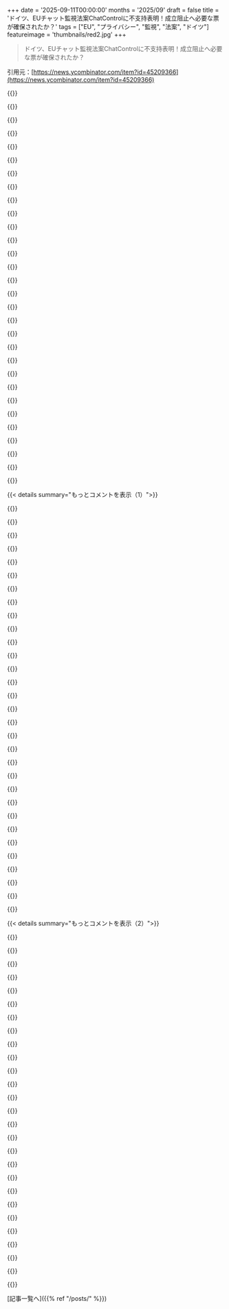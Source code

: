 +++
date = '2025-09-11T00:00:00'
months = '2025/09'
draft = false
title = 'ドイツ、EUチャット監視法案ChatControlに不支持表明！成立阻止へ必要な票が確保されたか？'
tags = ["EU", "プライバシー", "監視", "法案", "ドイツ"]
featureimage = 'thumbnails/red2.jpg'
+++

> ドイツ、EUチャット監視法案ChatControlに不支持表明！成立阻止へ必要な票が確保されたか？

引用元：[https://news.ycombinator.com/item?id=45209366](https://news.ycombinator.com/item?id=45209366)




{{<matomeQuote body="一時的に遅らせられて良かったけど、これだけ支持が高いとまたすぐに戻ってくるだろうね。ドイツ連邦議会はすでに妥協案を議論してるみたいだよ: https://www.bundestag.de/presse/hib/kurzmeldungen-1108356 。暗号化を破るといった一部の点に不満があるだけみたいで、結局は“安全”という名目でプライバシーを破壊し、俺たちの権利を制限しようとしてるんだ。少しマシになった程度だけどね。" userName="ManBeardPc" createdAt="2025/09/11 09:27:09" color="#785bff">}}




{{<matomeQuote body="もっと大きな問題はEUを本当に民主的にすることだね。欧州議会以外のすべての機関を排除することから始めるべきだよ。それだけが唯一の解決策だ。" userName="uyzstvqs" createdAt="2025/09/11 09:55:48" color="">}}




{{<matomeQuote body="分散ハッシュテーブル（DHT）上で動くチャットプロトコル（実質的にはミニメッセージサーバーを分散型で作成する方法）で、前方秘匿性とエンドツーエンド暗号化を持つものを作ることを提案するのに、今が良いタイミングかな？RustでPOFは作ったんだけど、今これを開発する時間がないんだ。（エンジェル投資家が優先順位を変えるのを手伝ってくれたら別だけど、笑）" userName="kebman" createdAt="2025/09/11 12:17:08" color="">}}




{{<matomeQuote body="違うよ。これは政治的な問題であって、技術的な問題じゃない。" userName="_aavaa_" createdAt="2025/09/11 12:44:16" color="">}}




{{<matomeQuote body="君が提案してるのは、現在の二院制（下院が欧州議会、上院がEU理事会）を一院制に置き換えることになるね。それだと悪い法律が通りやすくなっちゃうよ、特にEU理事会で超多数決が必要なのが、この種の法案の最大の障害だからね。<br>EUは別に非民主的じゃない。議会もEU理事会も選出されたメンバーで構成されてるし、間接的でも選挙で選ばれてる。直接選挙が民主主義の必須条件じゃないことは、アメリカ大統領選やカナダ上院を見ればわかる。EUの現在の構造に批判があるのはわかるけど、“本当に民主的じゃない”って主張は、意味のある批判には程遠いね。" userName="rbehrends" createdAt="2025/09/11 11:07:34" color="#45d325">}}




{{<matomeQuote body="EUは非民主的じゃないけど、多くの人にとっては非民主的に感じる。これは真剣に受け止めるべき正当性の問題だね。" userName="HexPhantom" createdAt="2025/09/11 11:22:18" color="">}}




{{<matomeQuote body="政治的な問題と技術的な問題、両方だよ。政治はすべてを知ってるわけじゃないし、すべての技術的解決策を排除することはできない。<br>適切なアルゴリズムで暗号化されてたら、暗号を破ることなんて物理的に不可能だよ。政府は法律を通そうとするけど、無理なものは無理。政治的な意志があっても変えられない。俺が暗号アルゴリズムを書いたりGPGを使ったりすれば、キーを漏らさない限り、地球上の誰も俺が暗号化したものを読めない。パスワードを頭の中にしまっておけば、不可能だよ。<br>だから、人間の脳から秘密を抽出する技術を発明するまでは、普遍的に暗号を破ることはできない。不可能だよ。世界中の70億人が投票しても、Elon Muskが望んでも、FBI、CIA、NSAが協力しても関係ない。" userName="const_cast" createdAt="2025/09/11 13:26:42" color="#ff5c5c">}}




{{<matomeQuote body="技術的な問題じゃないよ。ChatControlは暗号を破るんじゃなくて、クライアントサイドスキャンで暗号を迂回するんだ。これに対応するエネルギーも知識もない無関心な99%の市民がターゲットだよ。<br>技術的な問題じゃないってのは、GPGみたいな技術的解決策はすでにあるからね。問題は政治的（これらの権威主義的な法律を止めること）か、それが失敗したら社会的（アプリストアにない代替の通信アプリで不便を受け入れてもらうように説得すること）だ。" userName="dns_snek" createdAt="2025/09/11 13:32:00" color="#ff5c5c">}}




{{<matomeQuote body="議論に勝つ唯一の方法は、世論を味方につけることだよ。イギリスでは、市民が年齢制限を圧倒的に支持してるから、反対したい政党でさえ黙ってるんだ。世論のストーリーを変える必要があるんだよ。Farageがまさにこれをやってる。20年ぶりに議会に選出されて、4人のMPを持つ政党のトップだけど、彼は20年間ずっと議論を主導して、何度も自分の望むものを手に入れてきた。" userName="ta1243" createdAt="2025/09/11 09:55:10" color="#45d325">}}




{{<matomeQuote body="EU理事会は民主的に選ばれた加盟国で構成されてて、多くの国の上院みたいだね。俺は議会にも法案提出権限をあげるべきだと思うよ。今は欧州委員会だけが提案できるからさ。" userName="Vespasian" createdAt="2025/09/11 09:59:46" color="">}}




{{<matomeQuote body="「法律は技術で破れない」って言う奴いるけど、それ間違いだよ。暗号化は数学だから、法律で禁止なんかできないんだ。90年代に暗号化ソフトの輸出が違法だった時も、結局技術が勝ったし、イギリスのオンライン安全法もE2EE条項は実装不可能って言われてるじゃん。最終的に法律が折れるんだよ。" userName="cherryteastain" createdAt="2025/09/11 13:06:43" color="#38d3d3">}}




{{<matomeQuote body="解決策はEUの権限拡大を止めて、加盟国が権力を持ち続けることだけだよ。アメリカはできてるけどEUはできないから、どんどんEUの権力が強くなってるんだ。" userName="mytailorisrich" createdAt="2025/09/11 10:09:59" color="#38d3d3">}}




{{<matomeQuote body="EUの指導者は俺たちが選んだわけじゃない。彼らは秘密だらけ（COVID vaccin dealsとか）、ChatControlからは自分たちを免除してるし、通信は保存しろって言ってるのに、自分たちはSignalで消えるメッセージ使ってるんだぜ？これのどこが民主的なんだよ？" userName="teekert" createdAt="2025/09/11 12:21:10" color="#45d325">}}




{{<matomeQuote body="オーストラリアの二院制に慣れてる俺からすると、EUの一方向の法案の流れはすごく変に感じるよ。改革にはかなり制限があるんじゃないかな。オーストラリアの仕組みも完璧じゃないけど、この多元的なやり方は悪くないと思うな。" userName="lmpdev" createdAt="2025/09/11 10:13:51" color="">}}




{{<matomeQuote body="「EUの指導者を選んでない」だって？いやいや、俺はEU parliamentに投票したし、俺の政府にも投票したよ。その政府がcouncilを作って、commissionを任命するんだからさ。" userName="saubeidl" createdAt="2025/09/11 12:25:39" color="">}}




{{<matomeQuote body="councilは各国の代表で構成されてるんだ。だから、27人のうち26人には投票してないってこと。ほとんどの国ではEuropean Councilのメンバーのために特別な選挙はしないし、閣僚や政府首脳が選ばれるから、彼らは直接選挙で選ばれてないんだよ。" userName="tremon" createdAt="2025/09/11 12:41:36" color="#785bff">}}




{{<matomeQuote body="99%の無関心な人々がターゲットにされてる。彼らはこの問題に動くエネルギーも知識もないだろうね。政治の動機付けは彼らの優先順位で決まるから、もし99%が無関心なら、勝つのは難しいよ。<br>だから、この悪い政策を技術で阻止するか、それとも政治に全てを任せて敵対勢力に支配されるのを許すか、究極の選択だ。" userName="Gormo" createdAt="2025/09/11 13:55:42" color="#ff33a1">}}




{{<matomeQuote body="EUが民主的って考えるのは甘すぎるし、間違いだね。アメリカの建国者たちは民主主義に懐疑的で、間接選挙につながったんだ。EUはシステムのことを全然理解してない。民主的でもないし、人々の意思を代表してない。むしろヨーロッパの文化の敵だよ。councilは上院なんかじゃないし、立法に直接関係ないんだ。<br>ドイツのMerzも直接選挙で選ばれてないし。EUは国民から自己統治を奪うための罠だよ。アメリカのシステムの方がずっとまともだね。" userName="hopelite" createdAt="2025/09/11 13:07:35" color="#ff33a1">}}




{{<matomeQuote body="うん、でもほとんどの民主主義ってそういうもんでしょ？カリフォルニア州民はノースカロライナ州の議員に投票しないし、ロンドンっ子もエディンバラの議員には投票しない。ベルリン市民がバイエルンの連邦参議院議員に投票しないのと同じさ。" userName="saubeidl" createdAt="2025/09/11 12:47:55" color="">}}




{{<matomeQuote body="EUの構造って、法律を作るのをわざと難しくしてるんだと思うよ。だってEUは連邦制システムにならないように設計されてるからね。" userName="boxed" createdAt="2025/09/11 10:19:57" color="#ff5c5c">}}




{{<matomeQuote body="人口の99%が問題に無関心なら、政治じゃ勝てない。だからプライバシーの未来は暗いよ。Chat Controlには技術的な解決策が必要だけど、それは最後。まずは独占禁止法でiOSとAndroidをこじ開けないと。政府の許可なしにチャットアプリを入れられないなら無意味だ。テック系の人たちもこの“囲われた庭”を支持してるのが残念。デバイスを自由に扱えない限り、Chat Controlには何もできないだろうね。" userName="dns_snek" createdAt="2025/09/11 14:25:28" color="#ff33a1">}}




{{<matomeQuote body="これ、ただの延期で最終的な勝利じゃないと思う。あと、＜https://fightchatcontrol.eu/＞もまだ更新されてないね。この件の政治討論を聞いたけど、参加者の技術リテラシーの低さにがっかり。監査不能で不透明なブラックボックスを全ての通信スキャンでデバイスで動かせって話だろ？何がうまくいかないわけ？" userName="joz1-k" createdAt="2025/09/11 11:01:24" color="#ff33a1">}}




{{<matomeQuote body="EUって何を目指して設計されたんだ？“より緊密な連合”が目標だろ？EU条約の変更は全て連邦主義に近づいてる。共通の財政政策なしの共通通貨は、既にうまくいかないって証明されてるしね。" userName="graemep" createdAt="2025/09/11 11:00:57" color="#785bff">}}




{{<matomeQuote body="プライバシーの未来に期待できないのは、政治全般に期待できないからだ。政治が結果を決めないようにするのが一番の解決策。iOSとAndroidを独占禁止法でこじ開ける？また政治頼み？無理だよ。Apple、Google、政府に支配されないモバイルOSエコシステムを作るべきだ。簡単じゃないけど、長期的には政治を待つよりずっと効果的だろうね。" userName="Gormo" createdAt="2025/09/11 14:32:07" color="#ff5c5c">}}




{{<matomeQuote body="アメリカの上院も民主的じゃない例だよ。人口に関係なく各州から2人っていうのは、ちょっとおかしいんじゃないかな。" userName="guappa" createdAt="2025/09/11 13:11:34" color="">}}




{{<matomeQuote body="これじゃ機能不全と麻痺状態が続くばかりだ。EUで何も進まないのは、権力が分散しすぎで皆が同じ方向を見てないから。ヨーロッパ全体のためじゃなく、小さな国益ばかり見てる。解決策は逆で、各国から権力をEUに集中させるべきだ。アメリカが単一国家になったのには理由があるんだよ。" userName="saubeidl" createdAt="2025/09/11 12:39:41" color="#ff5c5c">}}




{{<matomeQuote body="彼は4人の議員を持つ党の党首で、グリーンズと同じ発言権がある。選挙制度が彼に不利に働いてきた。前回の総選挙でReform党はLib Demsより多くの票を得たのに、Reform党は5議席、Lib Demsは72議席だったんだ。Brexit国民投票や、Reform党が27%（YouGov）で首位の世論調査は、彼らがただ『会話を操ってる』わけじゃないことを示してる。人々の懸念が無視され続ければ、誰かがその“隙間”を埋めるために現れる。これは民主主義の仕組みだよ。" userName="mytailorisrich" createdAt="2025/09/11 10:30:30" color="#38d3d3">}}




{{<matomeQuote body="ChatGPTが書いたかどうかは別として、これはEUの問題点と、その非民主的なシステムを正確に言い当ててるよ。" userName="bluecalm" createdAt="2025/09/11 15:04:20" color="">}}




{{<matomeQuote body="ロビー活動をする大金持ちの団体の影響力を弱めようぜ！特にアメリカの団体はEU政治に影響を与えるため、かなり金を使ってるみたいだよ: https://www.lobbyfacts.eu/" userName="hnhg" createdAt="2025/09/11 10:22:33" color="">}}




{{<matomeQuote body="「GPGが使えるから問題ない」って考えは違うよ。権威主義政府は、社会のほとんどの人が監視・検閲アプリを使ってるなら、一部の人がGPG使っても気にしないだろうね。" userName="dns_snek" createdAt="2025/09/11 13:53:01" color="#ff5c5c">}}




{{< details summary="もっとコメントを表示（1）">}}

{{<matomeQuote body="受動的に防衛するんじゃなくて、攻めの姿勢が必要だよ。信書開披の秘密[1]は、モバイルデバイスにも完全に適用されるべきだ。手紙の数とチャットメッセージの数を比べてみてくれ。モバイル通信の秘密は自然な権利として認められるべきだね。[1] https://en.wikipedia.org/wiki/Secrecy_of_correspondence" userName="Kim_Bruning" createdAt="2025/09/11 11:29:04" color="#785bff">}}




{{<matomeQuote body="防衛ばかりじゃ負けに近づいてるって意見に賛成だ。ただ何も変わらないのを願うだけじゃなく、ちゃんとした防護策が必要だよね。" userName="Ericson2314" createdAt="2025/09/11 14:13:07" color="">}}




{{<matomeQuote body="プライバシーの基本的人権が守られてるって法律がないと、この問題は数年おきに繰り返されるだけだよ。" userName="Raed667" createdAt="2025/09/11 09:39:32" color="">}}




{{<matomeQuote body="世界人権宣言（1948年）には、「何人も、そのプライバシー、家族、住居若しくは通信に対し、恣意的な干渉を被ることがなく、名誉及び信用に対し、攻撃を被ることがない。何人も、このような干渉又は攻撃に対し法の保護を受ける権利を有する。」ってあるぜ。" userName="BSDobelix" createdAt="2025/09/11 09:51:28" color="#38d3d3">}}




{{<matomeQuote body="欧州人権条約（ECHR）にも同じこと書いてあるけど、これには大きな抜け穴があるんだよ。<br>第8条には、個人の権利は尊重されるけど、国の安全や公共の利益、犯罪防止、健康や道徳の保護のためなら、公権力による干渉が認められるって書いてあるんだ。" userName="_ink_" createdAt="2025/09/11 10:01:54" color="#ff5733">}}




{{<matomeQuote body="第8条なんて、いっそ無くてもよかったんじゃない？「公権力は、干渉したければできる」って言ってるようなもんだ。「国の幸福」とか「健康や道徳の保護」とかの言葉が、この法律をEUの気分次第でどうとでもなる無意味なものにしてる。プライバシーは絶対的な権利であるべきで、侵害があったらちゃんと罰せられるべきだよ。" userName="blazarquasar" createdAt="2025/09/11 13:36:25" color="#ff5c5c">}}




{{<matomeQuote body="ある程度の例外規定は必要だよ。じゃないと、捜索令状とか裁判所命令の証拠開示なんかどうやって合法にするんだ？結局、条文に明確な答えがない時は、裁判官が国家の権利と個人の権利を比較して判断するしかないんだよ。" userName="avianlyric" createdAt="2025/09/11 16:54:45" color="">}}




{{<matomeQuote body="アメリカ人の視点からすると、これはかなり衝撃的で、まるでパロディみたいに見える。「政府がどんな理由で適用すべきじゃないと判断しても、プライバシーの権利がある」なんて、ありえないだろ。" userName="Ir0nMan" createdAt="2025/09/11 18:44:36" color="#38d3d3">}}




{{<matomeQuote body="アメリカでは捜索令状なんてないし、港から100マイル以内なら誰でも任意に捜索されないなんて、良いこと知ったわ。" userName="lhopki01" createdAt="2025/09/12 18:15:47" color="">}}




{{<matomeQuote body="＞みんなプライバシーの権利はあるんだよ（都合が悪い場合を除いてね）。" userName="poly2it" createdAt="2025/09/11 13:30:50" color="">}}




{{<matomeQuote body="プライバシーの権利には100%賛成だけど、キーワードは”任意”だね。もしみんなの通信が傍受されても、それが”恣意的”じゃなくて”組織的”にやられるなら、Declarationに違反しない。法律の精神は素晴らしいけど、抜け穴を見つけるのは珍しくないんだよ。" userName="luckys" createdAt="2025/09/11 13:58:19" color="#ff33a1">}}




{{<matomeQuote body="＞もしみんなの通信が傍受されてもDeclarationに違反しないって言うけど、政治家（とその家族）や軍の通信は傍受されないだろうし、RheinstahlのCEOみたいな”保護された人物”も傍受されないと思うな（国家機密云々でね）。" userName="BSDobelix" createdAt="2025/09/14 15:09:32" color="#38d3d3">}}




{{<matomeQuote body="European Court of Human Rightsがそれを無効にしそうだけど、確かなことは言えないね。" userName="tgv" createdAt="2025/09/11 09:58:45" color="">}}




{{<matomeQuote body="すべてのUN加盟国、または1948年以降に加盟した国がこのDeclarationに拘束されるの？" userName="silverliver" createdAt="2025/09/11 10:02:47" color="">}}




{{<matomeQuote body="いや、人権と子どもの権利に関する宣言は個別に批准されるんだよ。" userName="flowerthoughts" createdAt="2025/09/11 10:18:42" color="#ff5733">}}




{{<matomeQuote body="ドイツにはGrundgesetzの第10条があるんだ。令状による例外は認めてるけど、この法律が可決されたら、うちの憲法裁判所が第10条（とたぶん重要な第1条）に基づいて否認する可能性は高いと思うよ。" userName="juliangmp" createdAt="2025/09/11 11:10:29" color="#38d3d3">}}




{{<matomeQuote body="それについてはすでに法律があるよ。でも例外もあって、ほとんどの人はその例外を支持してる。（たとえば、テロ調査で合理的な根拠があるISISテロリストのプライバシーを尊重しろ、なんて誰も期待しないよね）。" userName="victorbjorklund" createdAt="2025/09/11 10:47:51" color="#ff33a1">}}




{{<matomeQuote body="合理的な根拠が例外だね。警察は特定の人物を疑って、裁判官の承認した令状を得てからプライバシーを侵害すべきだよ。ずっとそうだったみたいにね。でも、彼らはどんどん網を広げようとしてるんだ。" userName="immibis" createdAt="2025/09/11 15:53:38" color="#ff5c5c">}}




{{<matomeQuote body="そうなんだよな、でもそこが問題なんだ。いろんな政府や組織はプライバシーを尊重したがらないんだよ。それを支配と利益の手段だと思ってるからな。" userName="baranul" createdAt="2025/09/11 10:36:14" color="#ff33a1">}}




{{<matomeQuote body="ケンカ腰じゃないんだけどさ、誰かプライバシーの権利を明確かつ簡潔に説明したことある？他のHuman Rightsと違って、プライバシーの権利って常に曖昧で例外だらけじゃん。これを阻止する形で法律に組み込むのは想像しにくいんだよな。例えば、USにもプライバシーの権利はあるけど、完全にアホみたいなやり方だよ。第14 Amendmentはプライバシーに全く触れてないし、法的なごり押しと精神的なごまかしでプライバシーの権利を維持してるだけだろ。" userName="contrarian1234" createdAt="2025/09/11 09:52:16" color="#ff33a1">}}




{{<matomeQuote body="「明確で簡潔」って、お前の中で何が通じるの？他のHuman Rightより定義が不明確だとは思えないけどな。International Law[1]を見てみようぜ。Right to Privacyは「プライバシーへの恣意的な干渉からの保護」と定義されてる。この定義は問題あるか？Privacy自体も短い定義があるぜ：「個人が自分自身や自分に関する情報を公衆から取り除く能力」[2]。何が不明確で冗長なのか分からんわ。<br>[1] https://en.wikipedia.org/wiki/Right_to_privacy#International<br>[2] https://en.wikipedia.org/wiki/Privacy" userName="taink" createdAt="2025/09/11 11:59:54" color="#ff33a1">}}




{{<matomeQuote body="Human Rightsって抽象的すぎて、文化的な合意に頼ってるから、はっきり定義するのはほぼ不可能って有名じゃん。さっきの「恣意的または不法な干渉を受けない」って定義は、干渉が「不法」でなければ合法になっちゃうから、このチャット監視法案みたいに法律で定められたらOKってことになる。あと「プライバシー、家族、家、通信」って限定的すぎるし、オンラインストレージやノートPC／スマホについては何も書いてない。名誉毀損禁止も厳密に適用したら政治家への批判も全部禁止されかねないくらい不明確だろ。" userName="arlort" createdAt="2025/09/11 13:29:35" color="#785bff">}}




{{<matomeQuote body="全く同感だよ。俺が前のコメントの「他のHuman Rightsと違って、Right to Privacyは常に曖昧で例外だらけじゃん」って部分に戸惑ったのもこれなんだ。Right to Privacyを他のHuman Rightsと比較してみると、むしろ同等かそれ以上に明確で簡潔だと感じるね。ただ、これらのInternational Lawが問題だって意見には反対だ。あれらは外交的な議論の基礎であって、強制力のあるものじゃない（現実的じゃないからな）。それ自体では執行できないから、国内法で補完されるべきなんだよ。" userName="taink" createdAt="2025/09/11 16:55:19" color="#ff5c5c">}}




{{<matomeQuote body="「Human Rightsって定義不可能」って言うけど、そうでもないぜ。「Desert Island」思考実験をどんな「Human Right」にも当てはめてみろよ。もし無人島でその「Human Right」が与えられないなら、それは本当の意味での「Human Right」じゃなくて、国家の支援が必要な「Right」に過ぎないんだよ（お前が指摘したように、国家の気まぐれ次第ってことな）。" userName="xienze" createdAt="2025/09/11 13:51:27" color="#ff5c5c">}}




{{<matomeQuote body="このアナロジーが理解できないんだけど、これってあらゆるケースで俺たちが全体主義国家の対象になるって結論しか導かないように見えるな。US Constitutionの最初のFundamental Rightである「Right to Life」だって、Desert Islandでは与えられてないだろ。毒ヘビやサソリとか、いろんなものがすぐに俺たちを終わらせるかもしれないし。じゃあ、どんなStateでもControllerの気まぐれで人々を恣意的に殺すのが正当化されるってことか？" userName="viridian" createdAt="2025/09/16 11:32:51" color="#ff5733">}}




{{<matomeQuote body="お前がそれが「明確な」定義だと思ってるってことが、すごく興味深いね。これって、議論に全く関係ない積極的権利と消極的権利の区別を反射的に繰り返してるだけのように感じるんだけど。" userName="arlort" createdAt="2025/09/11 16:12:12" color="#ff5733">}}




{{<matomeQuote body="「プライバシーへの恣意的な干渉」ね。じゃあ恣意的じゃなくて、体系的で一貫してるなら何でもアリってことか？リンク先の記事の「名誉と評判への攻撃」からの保護って部分もすごい時代錯誤だよな、笑える。あと「個人が自分自身や自分に関する情報を公衆から取り除く能力」ってのは、完全に現実離れしてる。Digital Ageには、これはただの妄想だよ…。<br>" userName="contrarian1234" createdAt="2025/09/14 03:55:04" color="#785bff">}}




{{<matomeQuote body="これって単純なゲーム理論だよな。もし政府が市民全員のプライベートな情報にアクセスできたら、政府が勝ち、独裁国家になるのを阻止できないんだ。プライバシーを失うってことは、自由を失うことと同じだよ。" userName="Geee" createdAt="2025/09/11 10:16:54" color="#ff5c5c">}}




{{<matomeQuote body="君は完全に俺の言いたいことを誤解してるよ。プライバシーなんていらないって言ってるわけじゃないんだ。俺の疑問は、何がプライベートであるべきで、何がそうでないべきか、明確な枠組みがあるのかってこと。じゃないと「みんな仲良くしよう」みたいな意味のない陳腐な意見になっちゃうからさ。" userName="contrarian1234" createdAt="2025/09/11 11:05:10" color="">}}




{{<matomeQuote body="基本的な権利を守るために、常にこんな苦しい戦いを強いられるべきじゃないよな。" userName="HexPhantom" createdAt="2025/09/11 11:25:33" color="">}}

{{</details>}}




{{< details summary="もっとコメントを表示（2）">}}

{{<matomeQuote body="（前のコメントへの返信として）枠組みは存在するんだよ。だからこそ俺たちはこの試練を繰り返してるんだ。もし存在しなかったら、Chat Controlはとっくに10年前には導入されてたはずだよ。" userName="immibis" createdAt="2025/09/11 15:52:32" color="">}}




{{<matomeQuote body="これで戦いが終わったわけじゃないけど、努力が実を結んでるのを見るのは嬉しいね！数週間前にこの問題について国会議員に手書きの手紙を送ったんだけど、まだ返事がないんだ…。" userName="timpera" createdAt="2025/09/11 09:02:48" color="">}}




{{<matomeQuote body="彼らは暗号化を破ることには反対してるけど、オンデバイススキャンには真の反対が見られないのが少し心配だよ。<br>BMIの代表は、デンマークの立場を完全に支持できないと説明した。例えば、暗号化の解除には反対だった。目標は、暫定規制の失効を防ぐためにも、統一された妥協案を作成することだったんだって。[0] <br>[0] https://www.bundestag.de/presse/hib/kurzmeldungen-1108356" userName="riedel" createdAt="2025/09/11 09:15:24" color="#ff5c5c">}}




{{<matomeQuote body="プライバシーを侵害せずにオンデバイススキャンを行うことは不可能だよ。児童虐待を検出できるスキャンは、人権活動家や調査ジャーナリストなども検出できるんだ。政府は簡単にこの技術を使って、ジャーナリストが調査している資料をスキャンして特定できるだろうね。オンデバイススキャンはAppleが愚かにも主流に持ち込んだ作り話で、狂信的な政治家が食いついて離さないんだ。" userName="silverliver" createdAt="2025/09/11 10:13:17" color="#785bff">}}




{{<matomeQuote body="「Appleはオンデバイススキャンで散々批判された」って言う人もいるけど、俺は全然足りなかったと思うよ。「子供たちのことを考えて」っていう連中に少しでも譲歩したら、彼らは図に乗ってどんどん奪っていくんだ。オンデバイススキャンなんて、ちょっとした譲歩どころじゃなかったんだから。" userName="ACCount37" createdAt="2025/09/11 10:30:42" color="#38d3d3">}}




{{<matomeQuote body="Appleは本当の意味で君たちのプライバシーをサポートしたことなんてないよ。スパイウェア企業がスパイウェアを出すなんて、今に始まったことじゃない。Googleよりはマシだけど、決して良いとは言えないね。" userName="immibis" createdAt="2025/09/11 10:55:23" color="">}}




{{<matomeQuote body="まさにそれが問題なんだよな。彼らは妥協案として、特に暗号化されたグループチャットを標的としたり、サーバー側で自動スキャンしたりするようなスキームを考え出すかもしれない。君が言ったように、それは少なくとも諜報機関によって、CSAMじゃないコンテンツの追跡に悪用されかねない。他にどんな“妥協案”が実際に有効になるのか、俺も気になるね。" userName="riedel" createdAt="2025/09/11 10:54:07" color="#38d3d3">}}




{{<matomeQuote body="ChatControlはデバイスに警察ボットを導入し、プライベートなやり取りを監視するってことだろ。これで誤ってプライベートな写真が送られちゃう可能性もある。ほとんどの人がこれを理解すれば支持しないはずだし、ITに詳しい人たちから猛反発があるのは偶然じゃないね。" userName="lukan" createdAt="2025/09/11 09:38:06" color="#785bff">}}




{{<matomeQuote body="政治家が言う“監視の安全確保”ってのは、“政府による監視は安全にできるようにする”って意味だろ？あなたのメッセージを読むのはあなた、送信者、そして政府だけでいいんだよ、なんて皮肉も込めてるんだろうな。" userName="Dilettante_" createdAt="2025/09/11 09:53:07" color="#ff5733">}}




{{<matomeQuote body="fightchatcontrol.euで議員たちにメールを送ったら、90人中4人から返事があって、みんな反対だって！一人はメールがたくさん来てるって言ってたから、これは希望が持てるな。" userName="addandsubtract" createdAt="2025/09/11 11:32:39" color="#38d3d3">}}




{{<matomeQuote body="USでは知事に手紙とかメールを送るのって普通だけど、ちょっとシニカルに見てるよ。人気のあるツイートの方が手紙よりずっと重要で、MPが全部読むなんてありえない。たぶん事務員が“〇〇について〇人の市民から手紙が来た”って言うくらいだろうね。" userName="CjHuber" createdAt="2025/09/11 11:13:05" color="">}}




{{<matomeQuote body="政治家に“これに賛成したらみんなを怒らせるかも”って思わせるのが大事なんだ。政治家はたくさんのことに投票してるし、知らないことも多い。彼らが真剣に考えるのは一部で、みんなが文句言ってるかどうかは大きい要素。まずは彼らに投票内容を考えさせるのが第一歩だよ。意外と手紙もそんなに多く来ないみたいだし。" userName="rsynnott" createdAt="2025/09/11 14:14:46" color="#ff33a1">}}




{{<matomeQuote body="手紙なんか書いてもあんまり意味ないよ。政治家が理解するのは票だけだからね。この問題で再選を逃すって確信させるしかないんだ。再選に対する条件付き予測市場が一番効果的なツールになるんじゃないかな。" userName="alphazard" createdAt="2025/09/11 12:44:38" color="#38d3d3">}}




{{<matomeQuote body="この戦いをずーっと続けるのはおかしいだろ。もし法案が何度も却下されるなら、次にまた提出されるまで、しばらく間を空けるべきだよ。" userName="port11" createdAt="2025/09/11 11:45:27" color="">}}




{{<matomeQuote body="たくさんの人が個人的に連絡する時間を作ると、政治家もそれに気づくものだよ。" userName="HexPhantom" createdAt="2025/09/11 11:24:00" color="">}}




{{<matomeQuote body="ChatControlとGoogleがAndroidをロックダウンするせいで、いつか安全な通信を手に入れるにはHuaweiとかを買うしかない状況になるかもな。China様、言論の自由の砦よ、本当にありがとう。" userName="zarzavat" createdAt="2025/09/11 09:47:15" color="#45d325">}}




{{<matomeQuote body="そうそう、Chinaは言論の自由の砦だよね... freedomhouse.org/country/china/freedom-world/2025" userName="NikxDa" createdAt="2025/09/11 11:42:12" color="#38d3d3">}}




{{<matomeQuote body="HNはジョークを真に受けすぎ。中国が言論の自由の楽園じゃないからこそ、そのジョークが面白いんだよ。" userName="bcraven" createdAt="2025/09/11 11:48:44" color="">}}




{{<matomeQuote body="HNの利用者って、皮肉とか嫌味を理解できない人が平均より多い気がするな。" userName="N_Lens" createdAt="2025/09/11 14:22:57" color="">}}




{{<matomeQuote body="ポーの法則があるから、そういった意見が本気で言ってるのか冗談なのか、確信が持てないんだよね。" userName="gradientsrneat" createdAt="2025/09/11 20:45:23" color="">}}




{{<matomeQuote body="GoogleがAndroidをどうロックダウンしてるのか、詳しく教えてくれない？よく知らないんだ。" userName="tenacious_tuna" createdAt="2025/09/11 16:41:15" color="">}}




{{<matomeQuote body="https://news.ycombinator.com/item?id=45017028" userName="zarzavat" createdAt="2025/09/11 17:07:42" color="">}}




{{<matomeQuote body="数十年後には、検閲されない通信手段はLoRaメッシュネットワークだけになるかもね。人権活動家が政府の残虐行為に対抗するために、密かに持ち込んで使うようになるだろう。" userName="lyu07282" createdAt="2025/09/11 11:54:16" color="">}}




{{<matomeQuote body="でも、隠すことなんて何もないし！／皮肉" userName="rapind" createdAt="2025/09/11 12:01:39" color="">}}




{{<matomeQuote body="ChatControlをずっと推してるのはデンマークだった気がするんだけど、誰かその背景について教えてくれない？" userName="mrtksn" createdAt="2025/09/11 09:34:46" color="">}}




{{<matomeQuote body="EUのChatControlの最大のロビイストは皮肉にもアメリカで、ThornやWeProtectみたいな米国の情報機関関連組織が裏で動いてるんだ。EUの官僚は騙されやすいし、この技術ソリューションも全部アメリカ企業だけが提供してる。彼らはアメリカ国内ではこんなことしないのにね。詳しくはここ→https://news.ycombinator.com/context?id=44929535" userName="tucnak" createdAt="2025/09/11 09:58:16" color="#ff33a1">}}

{{</details>}}



[記事一覧へ]({{% ref "/posts/" %}})
